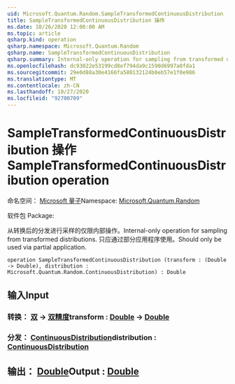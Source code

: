 ```yaml
---
uid: Microsoft.Quantum.Random.SampleTransformedContinuousDistribution
title: SampleTransformedContinuousDistribution 操作
ms.date: 10/26/2020 12:00:00 AM
ms.topic: article
qsharp.kind: operation
qsharp.namespace: Microsoft.Quantum.Random
qsharp.name: SampleTransformedContinuousDistribution
qsharp.summary: Internal-only operation for sampling from transformed distributions. Should only be used via partial application.
ms.openlocfilehash: dc93022e53199cd8ef794da9c1590d6997a0fda1
ms.sourcegitcommit: 29e0d88a30e4166fa580132124b0eb57e1f0e986
ms.translationtype: MT
ms.contentlocale: zh-CN
ms.lasthandoff: 10/27/2020
ms.locfileid: "92700709"
---
```

# <a name="sampletransformedcontinuousdistribution-operation"></a><span data-ttu-id="27d08-102">SampleTransformedContinuousDistribution 操作</span><span class="sxs-lookup"><span data-stu-id="27d08-102">SampleTransformedContinuousDistribution operation</span></span>

<span data-ttu-id="27d08-103">命名空间： [Microsoft 量子](xref:Microsoft.Quantum.Random)</span><span class="sxs-lookup"><span data-stu-id="27d08-103">Namespace: [Microsoft.Quantum.Random](xref:Microsoft.Quantum.Random)</span></span>

<span data-ttu-id="27d08-104">软件包 [](https://nuget.org/packages/)</span><span class="sxs-lookup"><span data-stu-id="27d08-104">Package: [](https://nuget.org/packages/)</span></span>


<span data-ttu-id="27d08-105">从转换后的分发进行采样的仅限内部操作。</span><span class="sxs-lookup"><span data-stu-id="27d08-105">Internal-only operation for sampling from transformed distributions.</span></span>
<span data-ttu-id="27d08-106">只应通过部分应用程序使用。</span><span class="sxs-lookup"><span data-stu-id="27d08-106">Should only be used via partial application.</span></span>

```qsharp
operation SampleTransformedContinuousDistribution (transform : (Double -> Double), distribution : Microsoft.Quantum.Random.ContinuousDistribution) : Double
```


## <a name="input"></a><span data-ttu-id="27d08-107">输入</span><span class="sxs-lookup"><span data-stu-id="27d08-107">Input</span></span>

### <a name="transform--double---double"></a><span data-ttu-id="27d08-108">转换： [双](xref:microsoft.quantum.lang-ref.double) -> [双精度](xref:microsoft.quantum.lang-ref.double)</span><span class="sxs-lookup"><span data-stu-id="27d08-108">transform : [Double](xref:microsoft.quantum.lang-ref.double) -> [Double](xref:microsoft.quantum.lang-ref.double)</span></span>




### <a name="distribution--continuousdistribution"></a><span data-ttu-id="27d08-109">分发： [ContinuousDistribution](xref:Microsoft.Quantum.Random.ContinuousDistribution)</span><span class="sxs-lookup"><span data-stu-id="27d08-109">distribution : [ContinuousDistribution](xref:Microsoft.Quantum.Random.ContinuousDistribution)</span></span>





## <a name="output--double"></a><span data-ttu-id="27d08-110">输出： [Double](xref:microsoft.quantum.lang-ref.double)</span><span class="sxs-lookup"><span data-stu-id="27d08-110">Output : [Double](xref:microsoft.quantum.lang-ref.double)</span></span>

